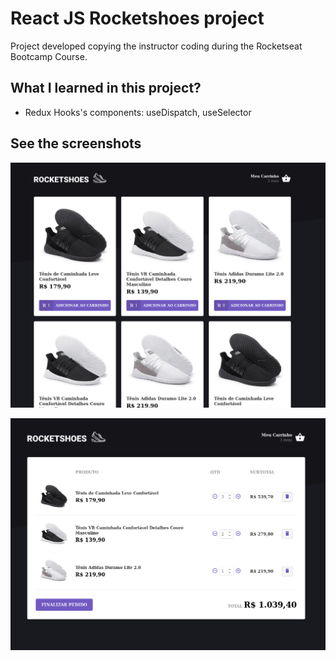 # React JS Rocketshoes project

Project developed copying the instructor coding during the Rocketseat Bootcamp Course.

## What I learned in this project?

- Redux Hooks's components: useDispatch, useSelector

## See the screenshots

![List Repositories](readme/screenshot-1.png)

![See Repository](readme/screenshot-2.png)
